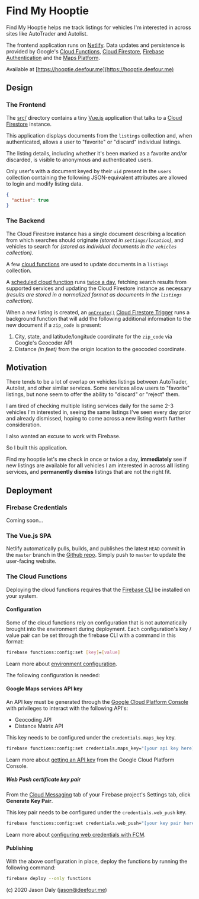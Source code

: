 
# Find My Hooptie

Find My Hooptie helps me track listings for vehicles I'm interested in across sites like AutoTrader and Autolist.

The frontend application runs on [Netlify](https://www.netlify.com). Data updates and persistence is provided by Google's [Cloud Functions](https://firebase.google.com/products/functions/),  [Cloud Firestore](https://firebase.google.com/products/firestore/), [Firebase Authentication](https://firebase.google.com/products/auth/) and the [Maps Platform](https://cloud.google.com/maps-platform/maps/).

Available at [https://hooptie.deefour.me](https://hooptie.deefour.me)

## Design

### The Frontend

The [src/](https://github.com/deefour/hooptie/tree/master/src) directory contains a tiny [Vue.js](https://www.vuejs.org) application that talks to a [Cloud Firestore](https://firebase.google.com/products/firestore/) instance.

This application displays documents from the `listings` collection and, when authenticated, allows a user to "favorite" or "discard" individual listings.

The listing details, including whether it's been marked as a favorite and/or discarded, is visible to anonymous and authenticated users.

Only user's with a document keyed by their  `uid` present in the `users` collection containing the following JSON-equivalent attributes are allowed to login and modify listing data.

```json
{
  "active": true
}
```

### The Backend

The Cloud Firestore instance has a single document describing a location from which searches should originate _(stored in `settings/location`)_, and vehicles to search for _(stored as individual documents in the `vehicles` collection)_.

A few [cloud functions](https://github.com/deefour/hooptie/tree/master/functions) are used to update documents in a `listings` collection.

A [scheduled cloud function](https://firebase.google.com/docs/functions/schedule-functions) runs [twice a day](https://github.com/deefour/hooptie/tree/master/functions/src/index.ts), fetching search results from supported services and updating the Cloud Firestore instance as necessary *(results are stored in a normalized format as documents in the `listings` collection)*.

When a new listing is created, an [`onCreate()`](https://firebase.google.com/docs/reference/functions/providers_firestore_.documentbuilder.html#on-create) [Cloud Firestore Trigger](https://firebase.google.com/docs/functions/firestore-events) runs a background function that will add the following additional information to the new document if a `zip_code` is present:

 1. City, state, and latitude/longitude coordinate for the `zip_code` via Google's Geocoder API
 2. Distance *(in feet)* from the origin location to the geocoded coordinate.


## Motivation

There tends to be a lot of overlap on vehicles listings between AutoTrader, Autolist, and other similar services. Some services allow users to "favorite" listings, but none seem to offer the ability to "discard" or "reject" them.

I am tired of checking multiple listing services daily for the same 2-3 vehicles I'm interested in, seeing the same listings I've seen every day prior and already dismissed, hoping to come across a new listing worth further consideration.

I also wanted an excuse to work with Firebase.

So I built this application.

Find my hooptie let's me check in once or twice a day, __immediately__ see if new listings are available for __all__ vehicles I am interested in across __all__ listing services, and __permanently dismiss__ listings that are not the right fit.


## Deployment

### Firebase Credentials

Coming soon...

### The Vue.js SPA

Netlify automatically pulls, builds, and publishes the latest `HEAD` commit in the `master` branch in the [Github repo](https://github.com/deefour/hooptie). Simply push to `master` to update the user-facing website.

### The Cloud Functions

Deploying the cloud functions requires that the [Firebase CLI](https://firebase.google.com/docs/cli) be installed on your system.

#### Configuration

Some of the cloud functions rely on configuration that is not automatically brought into the environment during deployment. Each configuration's key / value pair can be set through the firebase CLI with a command in this format:

```bash
firebase functions:config:set [key]=[value]
```

Learn more about [environment configuration](https://firebase.google.com/docs/functions/config-env).

The following configuration is needed:

#### Google Maps services API key

An API key must be generated through the [Google Cloud Platform Console](https://cloud.google.com/console/google/maps-apis/overview) with privileges to interact with the following API's:

 - Geocoding API
 - Distance Matrix API

This key needs to be configured under the `credentials.maps_key` key.

```bash
firebase functions:config:set credentials.maps_key="[your api key here]"
```

Learn more about [getting an API key](https://developers.google.com/maps/documentation/geocoding/get-api-key) from the Google Cloud Platform Console.

##### Web Push certificate key pair

From the [Cloud Messaging](https://console.firebase.google.com/u/0/project/_/settings/cloudmessaging/) tab of your Firebase project's Settings tab, click __Generate Key Pair__.

This key pair needs to be configured under the `credentials.web_push` key.

```bash
firebase functions:config:set credentials.web_push="[your key pair here]"
```

Learn more about [configuring web credentials with FCM](https://firebase.google.com/docs/cloud-messaging/js/client#configure_web_credentials_with_fcm).

#### Publishing

With the above configuration in place, deploy the functions by running the following command:

```bash
firebase deploy --only functions
```

(c) 2020 Jason Daly (jason@deefour.me)
